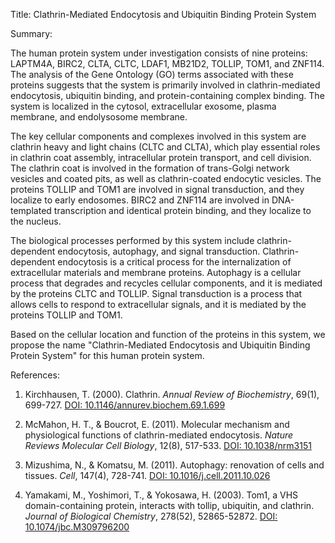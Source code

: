 Title: Clathrin-Mediated Endocytosis and Ubiquitin Binding Protein System

Summary:

The human protein system under investigation consists of nine proteins: LAPTM4A, BIRC2, CLTA, CLTC, LDAF1, MB21D2, TOLLIP, TOM1, and ZNF114. The analysis of the Gene Ontology (GO) terms associated with these proteins suggests that the system is primarily involved in clathrin-mediated endocytosis, ubiquitin binding, and protein-containing complex binding. The system is localized in the cytosol, extracellular exosome, plasma membrane, and endolysosome membrane.

The key cellular components and complexes involved in this system are clathrin heavy and light chains (CLTC and CLTA), which play essential roles in clathrin coat assembly, intracellular protein transport, and cell division. The clathrin coat is involved in the formation of trans-Golgi network vesicles and coated pits, as well as clathrin-coated endocytic vesicles. The proteins TOLLIP and TOM1 are involved in signal transduction, and they localize to early endosomes. BIRC2 and ZNF114 are involved in DNA-templated transcription and identical protein binding, and they localize to the nucleus.

The biological processes performed by this system include clathrin-dependent endocytosis, autophagy, and signal transduction. Clathrin-dependent endocytosis is a critical process for the internalization of extracellular materials and membrane proteins. Autophagy is a cellular process that degrades and recycles cellular components, and it is mediated by the proteins CLTC and TOLLIP. Signal transduction is a process that allows cells to respond to extracellular signals, and it is mediated by the proteins TOLLIP and TOM1.

Based on the cellular location and function of the proteins in this system, we propose the name "Clathrin-Mediated Endocytosis and Ubiquitin Binding Protein System" for this human protein system.

References:

1. Kirchhausen, T. (2000). Clathrin. *Annual Review of Biochemistry*, 69(1), 699-727. [DOI: 10.1146/annurev.biochem.69.1.699](https://doi.org/10.1146/annurev.biochem.69.1.699)

2. McMahon, H. T., & Boucrot, E. (2011). Molecular mechanism and physiological functions of clathrin-mediated endocytosis. *Nature Reviews Molecular Cell Biology*, 12(8), 517-533. [DOI: 10.1038/nrm3151](https://doi.org/10.1038/nrm3151)

3. Mizushima, N., & Komatsu, M. (2011). Autophagy: renovation of cells and tissues. *Cell*, 147(4), 728-741. [DOI: 10.1016/j.cell.2011.10.026](https://doi.org/10.1016/j.cell.2011.10.026)

4. Yamakami, M., Yoshimori, T., & Yokosawa, H. (2003). Tom1, a VHS domain-containing protein, interacts with tollip, ubiquitin, and clathrin. *Journal of Biological Chemistry*, 278(52), 52865-52872. [DOI: 10.1074/jbc.M309796200](https://doi.org/10.1074/jbc.M309796200)